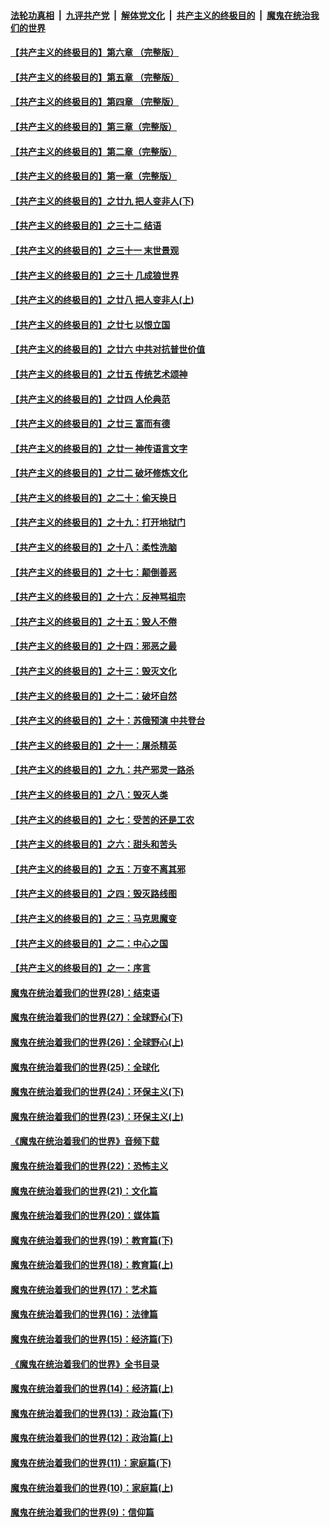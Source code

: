 ####  [法轮功真相](../../../../basic/blob/master/README.md?t=06120631) &nbsp;|&nbsp; [九评共产党](../../../../9ping.md/blob/master/README.md?t=06120631) &nbsp;|&nbsp; [解体党文化](../../../../jtdwh.md/blob/master/README.md?t=06120631)  &nbsp;|&nbsp; [共产主义的终极目的](../../../../gczydzjmd.md/blob/master/README.md?t=06120631) &nbsp;|&nbsp; [魔鬼在统治我们的世界](../../../../mgztzwmdsj.md/blob/master/README.md?t=06120631) 

#### [【共产主义的终极目的】第六章 （完整版）](../pages/nsc422/n11428913.md?t=06120631) 

#### [【共产主义的终极目的】第五章 （完整版）](../pages/nsc422/n11428912.md?t=06120631) 

#### [【共产主义的终极目的】第四章 （完整版）](../pages/nsc422/n11428907.md?t=06120631) 

#### [【共产主义的终极目的】第三章（完整版）](../pages/nsc422/n11428848.md?t=06120631) 

#### [【共产主义的终极目的】第二章（完整版）](../pages/nsc422/n11428831.md?t=06120631) 

#### [【共产主义的终极目的】第一章（完整版）](../pages/nsc422/n11417651.md?t=06120631) 

#### [【共产主义的终极目的】之廿九 把人变非人(下)](../pages/nsc422/n11344140.md?t=06120631) 

#### [【共产主义的终极目的】之三十二 结语](../pages/nsc422/n11360535.md?t=06120631) 

#### [【共产主义的终极目的】之三十一 末世景观](../pages/nsc422/n11351129.md?t=06120631) 

#### [【共产主义的终极目的】之三十 几成狼世界](../pages/nsc422/n11348280.md?t=06120631) 

#### [【共产主义的终极目的】之廿八 把人变非人(上)](../pages/nsc422/n11340492.md?t=06120631) 

#### [【共产主义的终极目的】之廿七 以恨立国](../pages/nsc422/n11336944.md?t=06120631) 

#### [【共产主义的终极目的】之廿六 中共对抗普世价值](../pages/nsc422/n11324785.md?t=06120631) 

#### [【共产主义的终极目的】之廿五 传统艺术颂神](../pages/nsc422/n11296396.md?t=06120631) 

#### [【共产主义的终极目的】之廿四 人伦典范](../pages/nsc422/n11296397.md?t=06120631) 

#### [【共产主义的终极目的】之廿三 富而有德](../pages/nsc422/n11283598.md?t=06120631) 

#### [【共产主义的终极目的】之廿一 神传语言文字](../pages/nsc422/n11263265.md?t=06120631) 

#### [【共产主义的终极目的】之廿二 破坏修炼文化](../pages/nsc422/n11245728.md?t=06120631) 

#### [【共产主义的终极目的】之二十：偷天换日](../pages/nsc422/n11238846.md?t=06120631) 

#### [【共产主义的终极目的】之十九：打开地狱门](../pages/nsc422/n11206376.md?t=06120631) 

#### [【共产主义的终极目的】之十八：柔性洗脑](../pages/nsc422/n11199994.md?t=06120631) 

#### [【共产主义的终极目的】之十七：颠倒善恶](../pages/nsc422/n11179782.md?t=06120631) 

#### [【共产主义的终极目的】之十六：反神骂祖宗](../pages/nsc422/n11166798.md?t=06120631) 

#### [【共产主义的终极目的】之十五：毁人不倦](../pages/nsc422/n11166792.md?t=06120631) 

#### [【共产主义的终极目的】之十四：邪恶之最](../pages/nsc422/n11150249.md?t=06120631) 

#### [【共产主义的终极目的】之十三：毁灭文化](../pages/nsc422/n11135227.md?t=06120631) 

#### [【共产主义的终极目的】之十二：破坏自然](../pages/nsc422/n11135214.md?t=06120631) 

#### [【共产主义的终极目的】之十：苏俄预演 中共登台](../pages/nsc422/n11118424.md?t=06120631) 

#### [【共产主义的终极目的】之十一：屠杀精英](../pages/nsc422/n11118442.md?t=06120631) 

#### [【共产主义的终极目的】之九：共产邪灵一路杀](../pages/nsc422/n11114139.md?t=06120631) 

#### [【共产主义的终极目的】之八：毁灭人类](../pages/nsc422/n11108503.md?t=06120631) 

#### [【共产主义的终极目的】之七：受苦的还是工农](../pages/nsc422/n11101809.md?t=06120631) 

#### [【共产主义的终极目的】之六：甜头和苦头](../pages/nsc422/n11096971.md?t=06120631) 

#### [【共产主义的终极目的】之五：万变不离其邪](../pages/nsc422/n11091285.md?t=06120631) 

#### [【共产主义的终极目的】之四：毁灭路线图](../pages/nsc422/n11086284.md?t=06120631) 

#### [【共产主义的终极目的】之三：马克思魔变](../pages/nsc422/n11061941.md?t=06120631) 

#### [【共产主义的终极目的】之二：中心之国](../pages/nsc422/n11047728.md?t=06120631) 

#### [【共产主义的终极目的】之一：序言](../pages/nsc422/n11086077.md?t=06120631) 

#### [魔鬼在统治着我们的世界(28)：结束语](../pages/nsc422/n10936246.md?t=06120631) 

#### [魔鬼在统治着我们的世界(27)：全球野心(下)](../pages/nsc422/n10928319.md?t=06120631) 

#### [魔鬼在统治着我们的世界(26)：全球野心(上)](../pages/nsc422/n10900318.md?t=06120631) 

#### [魔鬼在统治着我们的世界(25)：全球化](../pages/nsc422/n10788205.md?t=06120631) 

#### [魔鬼在统治着我们的世界(24)：环保主义(下)](../pages/nsc422/n10695307.md?t=06120631) 

#### [魔鬼在统治着我们的世界(23)：环保主义(上)](../pages/nsc422/n10688613.md?t=06120631) 

#### [《魔鬼在统治着我们的世界》音频下载](../pages/nsc422/n10635553.md?t=06120631) 

#### [魔鬼在统治着我们的世界(22)：恐怖主义](../pages/nsc422/n10614727.md?t=06120631) 

#### [魔鬼在统治着我们的世界(21)：文化篇](../pages/nsc422/n10597706.md?t=06120631) 

#### [魔鬼在统治着我们的世界(20)：媒体篇](../pages/nsc422/n10586579.md?t=06120631) 

#### [魔鬼在统治着我们的世界(19)：教育篇(下)](../pages/nsc422/n10564808.md?t=06120631) 

#### [魔鬼在统治着我们的世界(18)：教育篇(上)](../pages/nsc422/n10526970.md?t=06120631) 

#### [魔鬼在统治着我们的世界(17)：艺术篇](../pages/nsc422/n10499093.md?t=06120631) 

#### [魔鬼在统治着我们的世界(16)：法律篇](../pages/nsc422/n10485969.md?t=06120631) 

#### [魔鬼在统治着我们的世界(15)：经济篇(下)](../pages/nsc422/n10469975.md?t=06120631) 

#### [《魔鬼在统治着我们的世界》全书目录](../pages/nsc422/n10464261.md?t=06120631) 

#### [魔鬼在统治着我们的世界(14)：经济篇(上)](../pages/nsc422/n10457370.md?t=06120631) 

#### [魔鬼在统治着我们的世界(13)：政治篇(下)](../pages/nsc422/n10448270.md?t=06120631) 

#### [魔鬼在统治着我们的世界(12)：政治篇(上)](../pages/nsc422/n10444576.md?t=06120631) 

#### [魔鬼在统治着我们的世界(11)：家庭篇(下)](../pages/nsc422/n10440961.md?t=06120631) 

#### [魔鬼在统治着我们的世界(10)：家庭篇(上)](../pages/nsc422/n10435448.md?t=06120631) 

#### [魔鬼在统治着我们的世界(9)：信仰篇](../pages/nsc422/n10432159.md?t=06120631) 

